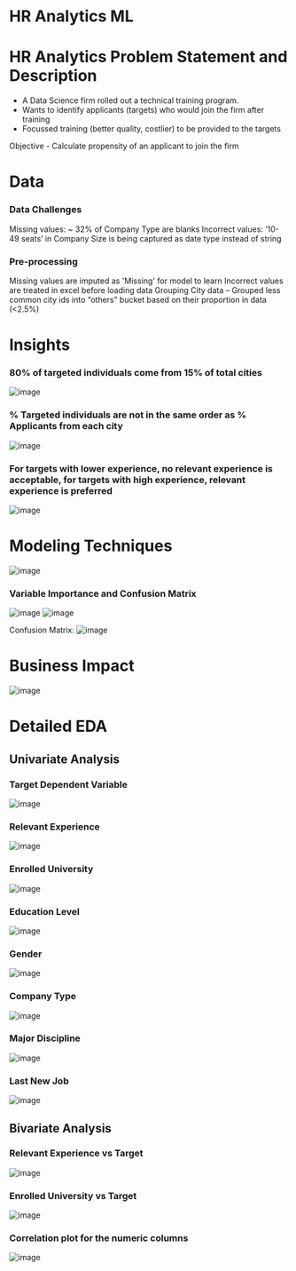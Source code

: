 # HR Analytics ML

# HR Analytics Problem Statement and Description
- A Data Science firm rolled out a technical training program.
- Wants to identify applicants (targets) who would join the firm after training
- Focussed training (better quality, costlier) to be provided to the targets

Objective - Calculate propensity of an applicant to join the firm

# Data
### Data Challenges
Missing values: ~ 32% of Company Type are blanks
Incorrect values: ‘10-49 seats’ in Company Size is being captured as date type instead of string

### Pre-processing
Missing values are imputed as 'Missing' for model to learn
Incorrect values are treated in excel before loading data
Grouping City data – Grouped less common city ids into “others” bucket based on their proportion in data (<2.5%)  

# Insights

### 80% of targeted individuals come from 15% of total cities
![image](https://user-images.githubusercontent.com/20616274/127086767-900729c4-5aa0-4bd9-b135-eb452fcaee24.png)

### % Targeted individuals are not in the same order as % Applicants from each city
![image](https://user-images.githubusercontent.com/20616274/127086840-fa0aeec1-8cf6-43da-a4cc-d9c341b1330b.png)

### For targets with lower experience, no relevant experience is acceptable, for targets with high experience, relevant experience is preferred 
![image](https://user-images.githubusercontent.com/20616274/127086888-d91fa613-537a-441a-89ca-9c0356a41a54.png)

# Modeling Techniques
![image](https://user-images.githubusercontent.com/20616274/127086939-5eae7d16-7a37-4ba4-964d-f85688dab998.png)

### Variable Importance and Confusion Matrix
![image](https://user-images.githubusercontent.com/20616274/127086998-d6d08628-1d22-427d-8ed2-436b63172d4c.png)
![image](https://user-images.githubusercontent.com/20616274/127087010-38d195c4-a09e-4e71-a2d6-7bddf193688f.png)

Confusion Matrix:
![image](https://user-images.githubusercontent.com/20616274/127087078-25f7d10e-829f-4286-920f-2f426b58ba40.png)

# Business Impact
![image](https://user-images.githubusercontent.com/20616274/127087141-d1b8869d-9705-4279-874e-210d80918c2e.png)


# Detailed EDA
## Univariate Analysis

### Target Dependent Variable
![image](https://user-images.githubusercontent.com/20616274/126241881-dca924cc-78ff-4011-8c57-fda68171efd2.png)

### Relevant Experience
![image](https://user-images.githubusercontent.com/20616274/126241916-ff752360-0309-4091-8c06-324b732491ae.png)

### Enrolled University
![image](https://user-images.githubusercontent.com/20616274/126241933-0b558cc1-4f57-493e-a7ea-ce5d1736bb6b.png)

### Education Level
![image](https://user-images.githubusercontent.com/20616274/126241953-d2afada4-4579-43d5-8f69-be5ae1ca1e52.png)

### Gender
![image](https://user-images.githubusercontent.com/20616274/126241973-4f46f888-f2f6-47ef-9c8c-3c446d3db130.png)

### Company Type
![image](https://user-images.githubusercontent.com/20616274/126241997-5548f1b5-c399-4986-bdf4-f81e9cb1a74a.png)

### Major Discipline
![image](https://user-images.githubusercontent.com/20616274/126242032-e4e3ebbf-b7de-4a96-b6e3-b98e6063f80b.png)

### Last New Job
![image](https://user-images.githubusercontent.com/20616274/126242058-9deaac78-c63a-4e9b-9861-e90724a4c8ba.png)

## Bivariate Analysis
### Relevant Experience vs Target
![image](https://user-images.githubusercontent.com/20616274/126242105-a89efc7b-d394-4bdc-beef-aadfee233516.png)

### Enrolled University vs Target
![image](https://user-images.githubusercontent.com/20616274/126242133-fd063b50-6bb6-4fdc-8bd7-bb1d9f607edc.png)

### Correlation plot for the numeric columns
![image](https://user-images.githubusercontent.com/20616274/126242188-91ac3de9-43ee-4d14-904b-538418144928.png)






